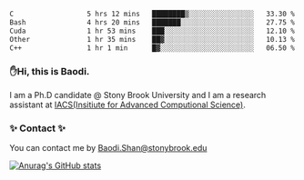 <!--START_SECTION:waka-->

```txt
C                  5 hrs 12 mins   ████████▒░░░░░░░░░░░░░░░░   33.30 %
Bash               4 hrs 20 mins   ███████░░░░░░░░░░░░░░░░░░   27.75 %
Cuda               1 hr 53 mins    ███░░░░░░░░░░░░░░░░░░░░░░   12.10 %
Other              1 hr 35 mins    ██▓░░░░░░░░░░░░░░░░░░░░░░   10.13 %
C++                1 hr 1 min      █▓░░░░░░░░░░░░░░░░░░░░░░░   06.50 %
```

<!--END_SECTION:waka-->

### ✋Hi, this is Baodi. 

I am a Ph.D candidate @ Stony Brook University and I am a research assistant at [IACS(Insitiute for Advanced Computional Science)](https://iacs.stonybrook.edu/).

### ✨ Contact ✨

You can contact me by [Baodi.Shan@stonybrook.edu](mailto:Baodi.Shan@stonybrook.edu)

[![Anurag's GitHub stats](https://github-readme-stats.vercel.app/api?username=lwshanbd&theme=jolly&show_icons=true&count_private=true&include_all_commits=true)](https://github.com/anuraghazra/github-readme-stats)



<!--
**lwshanbd/lwshanbd** is a ✨ _special_ ✨ repository because its `README.md` (this file) appears on your GitHub profile.

Here are some ideas to get you started:

- 🔭 I’m currently working on ...
- 🌱 I’m currently learning ...
- 👯 I’m looking to collaborate on ...
- 🤔 I’m looking for help with ...
- 💬 Ask me about ...
- 📫 How to reach me: ...
- 😄 Pronouns: ...
- ⚡ Fun fact: ...
-->
